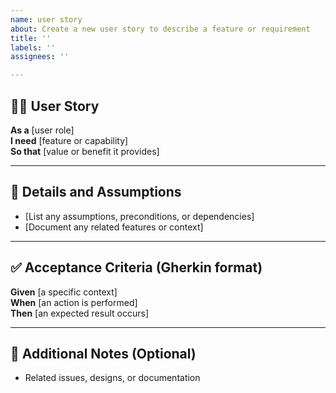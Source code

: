 ```yaml
---
name: user story
about: Create a new user story to describe a feature or requirement
title: ''
labels: ''
assignees: ''

---
```


## 🧑‍💻 User Story

**As a** [user role]  
**I need** [feature or capability]  
**So that** [value or benefit it provides]  

---

## 📌 Details and Assumptions

- [List any assumptions, preconditions, or dependencies]
- [Document any related features or context]

---

## ✅ Acceptance Criteria (Gherkin format)

**Given** [a specific context]  
**When** [an action is performed]  
**Then** [an expected result occurs]  

---

## 🔗 Additional Notes (Optional)

- Related issues, designs, or documentation
